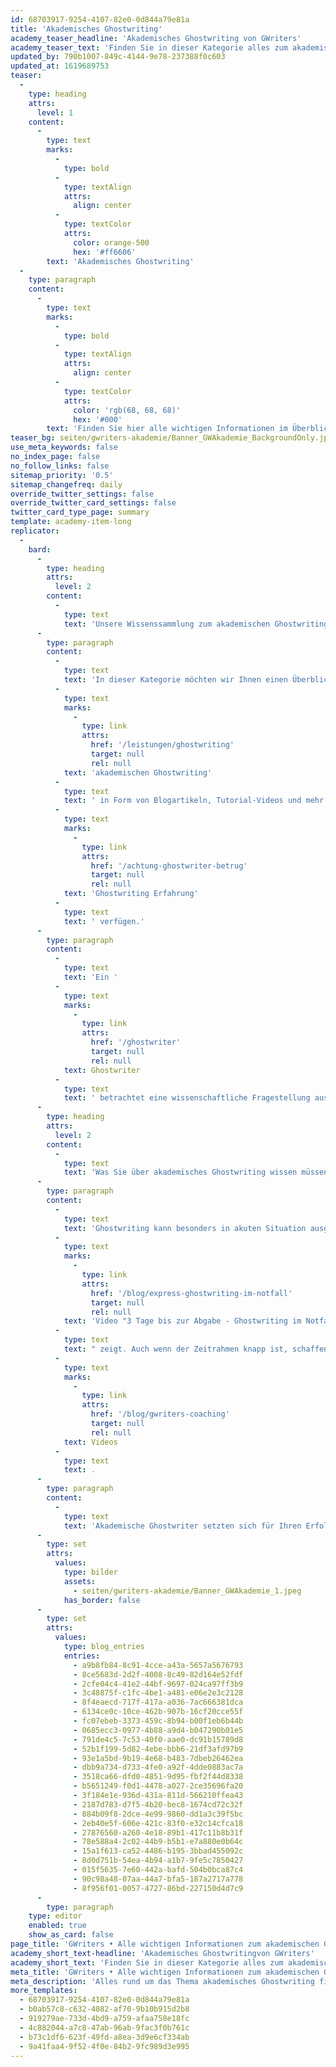 ```yaml
---
id: 68703917-9254-4107-82e0-0d844a79e81a
title: 'Akademisches Ghostwriting'
academy_teaser_headline: 'Akademisches Ghostwriting von GWriters'
academy_teaser_text: 'Finden Sie in dieser Kategorie alles zum akademischen Ghostwriting, angefangen von unseren internen Prozessen, die Ihnen einen reibungslosen Auftragsablauf und jederzeit höchste Qualität Ihrer wissenschaftlichen Arbeit garantiert, bis hin zu interessanten und wissenswerten Informationen über unsere akademischen Ghostwriter und Ghostwriting Erfahrungen.'
updated_by: 790b1007-849c-4144-9e78-237388f0c603
updated_at: 1619689753
teaser:
  -
    type: heading
    attrs:
      level: 1
    content:
      -
        type: text
        marks:
          -
            type: bold
          -
            type: textAlign
            attrs:
              align: center
          -
            type: textColor
            attrs:
              color: orange-500
              hex: '#ff6606'
        text: 'Akademisches Ghostwriting'
  -
    type: paragraph
    content:
      -
        type: text
        marks:
          -
            type: bold
          -
            type: textAlign
            attrs:
              align: center
          -
            type: textColor
            attrs:
              color: 'rgb(68, 68, 68)'
              hex: '#000'
        text: 'Finden Sie hier alle wichtigen Informationen im Überblick. Benötigen Sie weitere Unterstützung von einem professionellen akademischen Ghostwriter, Lektor oder Coach? Schicken Sie uns jetzt eine Anfrage!'
teaser_bg: seiten/gwriters-akademie/Banner_GWAkademie_BackgroundOnly.jpg
use_meta_keywords: false
no_index_page: false
no_follow_links: false
sitemap_priority: '0.5'
sitemap_changefreq: daily
override_twitter_settings: false
override_twitter_card_settings: false
twitter_card_type_page: summary
template: academy-item-long
replicator:
  -
    bard:
      -
        type: heading
        attrs:
          level: 2
        content:
          -
            type: text
            text: 'Unsere Wissenssammlung zum akademischen Ghostwriting'
      -
        type: paragraph
        content:
          -
            type: text
            text: 'In dieser Kategorie möchten wir Ihnen einen Überblick über unsere gesamte Wissenssammlung zum '
          -
            type: text
            marks:
              -
                type: link
                attrs:
                  href: '/leistungen/ghostwriting'
                  target: null
                  rel: null
            text: 'akademischen Ghostwriting'
          -
            type: text
            text: ' in Form von Blogartikeln, Tutorial-Videos und mehr geben. Unsere Artikel und Videos werden von echten Akademikern aus unserem eigenen Expertenteam erstellt, die sowohl mit den gängigen wissenschaftlichen Arbeitstechniken und dem eigenen Fachbereich bestens vertraut sind, als auch über langjährige '
          -
            type: text
            marks:
              -
                type: link
                attrs:
                  href: '/achtung-ghostwriter-betrug'
                  target: null
                  rel: null
            text: 'Ghostwriting Erfahrung'
          -
            type: text
            text: ' verfügen.'
      -
        type: paragraph
        content:
          -
            type: text
            text: 'Ein '
          -
            type: text
            marks:
              -
                type: link
                attrs:
                  href: '/ghostwriter'
                  target: null
                  rel: null
            text: Ghostwriter
          -
            type: text
            text: ' betrachtet eine wissenschaftliche Fragestellung aus einer anderen, neutraleren und differenzierteren Perspektive als viele Studenten selber und weiß aus Erfahrung, wie im Bezug auf eine akademische Fragestellung die bestmöglichen Ergebnisse erzielt werden können. Doch dafür ist es absolut notwendig, dass Ghostwriter und Forschungsthema auch zu einander passen. Durch unsere langjährige Erfahrung bei GWriters wissen wir genau, welcher unserer akademischen Ghostwriter am besten zu ihrem individuellen Vorhaben passt, und machen diesen zu Ihrem persönlichen Ansprechpartner.'
      -
        type: heading
        attrs:
          level: 2
        content:
          -
            type: text
            text: 'Was Sie über akademisches Ghostwriting wissen müssen'
      -
        type: paragraph
        content:
          -
            type: text
            text: 'Ghostwriting kann besonders in akuten Situation ausgesprochen hilfreich, wie unser '
          -
            type: text
            marks:
              -
                type: link
                attrs:
                  href: '/blog/express-ghostwriting-im-notfall'
                  target: null
                  rel: null
            text: 'Video "3 Tage bis zur Abgabe - Ghostwriting im Notfall"'
          -
            type: text
            text: " zeigt. Auch wenn der Zeitrahmen knapp ist, schaffen wir es bei GWriters Ihnen jederzeit ein qualitatives Werk zu liefern, das allen akademischen Ansprüchen gerecht wird. Sollten Sie nicht erst zum Ende, sondern bereits zu Beginn Ihres Projekts Unterstützung suchen, dann kann Ihnen einer unserer akademischen Ghostwriter bereits ab der\_ Themenfindung als professioneller Coach zur Seite stehen. Mehr zum möglichen Ablauf eines solchen Coachings finden Sie ebenfalls in hier in unseren "
          -
            type: text
            marks:
              -
                type: link
                attrs:
                  href: '/blog/gwriters-coaching'
                  target: null
                  rel: null
            text: Videos
          -
            type: text
            text: .
      -
        type: paragraph
        content:
          -
            type: text
            text: 'Akademische Ghostwriter setzten sich für Ihren Erfolg und das Erlangen Ihres akademischen Grades ein. Aber worauf gilt es bei der Auswahl der richtigen Ghostwriting-Agentur zu achten und was sind mögliche Alarmzeichen? Wie wählt meine Agentur meinen akademischen Ghostwriter aus, wie läuft dann der Auftrag ab und überhaupt, was darf mich ein akademisches Ghostwriting kosten? Antworten auf Fragen wie diese und weitere interessante Informationen finden Sie jetzt hier in den Beiträgen aus unserer GWriters Akademie.'
      -
        type: set
        attrs:
          values:
            type: bilder
            assets:
              - seiten/gwriters-akademie/Banner_GWAkademie_1.jpeg
            has_border: false
      -
        type: set
        attrs:
          values:
            type: blog_entries
            entries:
              - a9b8fb84-8c91-4cce-a43a-5657a5676793
              - 8ce5683d-2d2f-4008-8c49-82d164e52fdf
              - 2cfe04c4-41e2-44bf-9697-024ca97ff3b9
              - 3c48875f-c1fc-4be1-a481-e06e2e3c2128
              - 8f4eaecd-717f-417a-a036-7ac666381dca
              - 6134ce0c-10ce-462b-907b-16cf20cce55f
              - fc07ebeb-3373-459c-8b94-b00f1eb6b44b
              - 0685ecc3-0977-4b88-a9d4-b047290b01e5
              - 791de4c5-7c53-40f0-aae0-dc91b15789d8
              - 52b1f199-5d82-4ebe-bbb6-21df3afd97b9
              - 93e1a5bd-9b19-4e68-b483-7dbeb26462ea
              - dbb9a734-d733-4fe0-a92f-4dde0883ac7a
              - 3518ca66-dfd0-4851-9d95-fbf2f44d8338
              - b5651249-f0d1-4478-a027-2ce35696fa20
              - 3f184e1e-936d-431a-811d-566210ffea43
              - 2187d783-d7f5-4b20-bec8-1674cd72c32f
              - 884b09f8-2dce-4e99-9860-dd1a3c39f5bc
              - 2eb40e5f-606e-421c-83f0-e32c14cfca18
              - 27876560-a260-4e18-89b1-417c11b8b31f
              - 78e588a4-2c02-44b9-b5b1-e7a880e0b64c
              - 15a1f613-ca52-4486-b195-3bbad455092c
              - 8d0d751b-54ea-4b94-a1b7-9fe5c7850427
              - 015f5635-7e60-442a-bafd-504b0bca87c4
              - 90c98a48-07aa-44a7-bfa5-187a2717a778
              - 8f956f01-0057-4727-86bd-227150d4d7c9
      -
        type: paragraph
    type: editor
    enabled: true
    show_as_card: false
page_title: 'GWriters • Alle wichtigen Informationen zum akademischen Ghostwriting'
academy_short_text-headline: 'Akademisches Ghostwritingvon GWriters'
academy_short_text: 'Finden Sie in dieser Kategorie alles zum akademischen Ghostwriting, angefangen von unseren internen Prozessen, die Ihnen einen reibungslosen Auftragsablauf und jederzeit höchste Qualität Ihrer wissenschaftlichen Arbeit garantiert, bis hin zu interessanten und wissenswerten Informationen über unsere akademischen Ghostwriter und Ghostwriting Erfahrungen.'
meta_title: 'GWriters • Alle wichtigen Informationen zum akademischen Ghostwriting'
meta_description: 'Alles rund um das Thema akademisches Ghostwriting finden Sie jetzt verständlich zusammengefasst in den Beiträgen von unseren akademischen Ghostwritern.'
more_templates:
  - 68703917-9254-4107-82e0-0d844a79e81a
  - b0ab57c8-c632-4082-af70-9b10b915d2b8
  - 919279ae-733d-4bd9-a759-afaa758e18fc
  - 4c882044-a7c8-47ab-96ab-9fac3f0b761c
  - b73c1df6-623f-49fd-a8ea-3d9e6cf334ab
  - 9a41faa4-9f52-4f0e-84b2-9fc989d3e995
---
```

